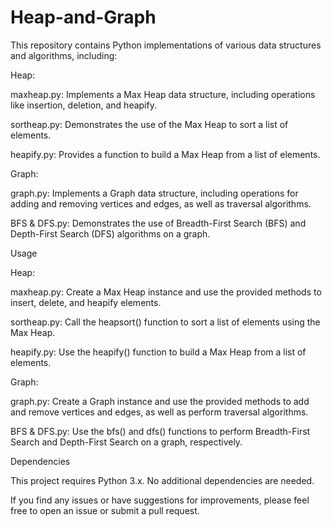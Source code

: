 # Heap-and-Graph

This repository contains Python implementations of various data structures and algorithms, including:

 Heap:

 maxheap.py: Implements a Max Heap data structure, including operations like insertion, deletion, and heapify.

sortheap.py: Demonstrates the use of the Max Heap to sort a list of elements.

heapify.py: Provides a function to build a Max Heap from a list of elements.

 Graph:

graph.py: Implements a Graph data structure, including operations for adding and removing vertices and edges, as well as traversal algorithms.

BFS & DFS.py: Demonstrates the use of Breadth-First Search (BFS) and Depth-First Search (DFS) algorithms on a graph.

 Usage

 Heap:

maxheap.py: Create a Max Heap instance and use the provided methods to insert, delete, and heapify elements.

sortheap.py: Call the heapsort() function to sort a list of elements using the Max Heap.

heapify.py: Use the heapify() function to build a Max Heap from a list of elements.

Graph:

graph.py: Create a Graph instance and use the provided methods to add and remove vertices and edges, as well as perform traversal algorithms.

BFS & DFS.py: Use the bfs() and dfs() functions to perform Breadth-First Search and Depth-First Search on a graph, respectively.


Dependencies

This project requires Python 3.x. No additional dependencies are needed.




If you find any issues or have suggestions for improvements, please feel free to open an issue or submit a pull request.